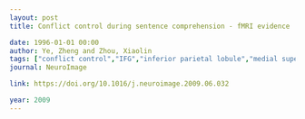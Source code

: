 ```yaml
---
layout: post
title: Conflict control during sentence comprehension - fMRI evidence

date: 1996-01-01 00:00
author: Ye, Zheng and Zhou, Xiaolin
tags: ["conflict control","IFG","inferior parietal lobule","medial superior frontal gyrus","sentence comprehension"]
journal: NeuroImage

link: https://doi.org/10.1016/j.neuroimage.2009.06.032

year: 2009
---
```



